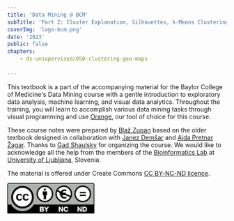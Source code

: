 ```yaml
---
title: 'Data Mining @ BCM'
subTitle: 'Part 2: Cluster Explanation, Silhouettes, k-Means Clustering'
coverImg: 'logo-bcm.png'
date: '2023'
public: false
chapters:
    - ds-unsupervised/050-clustering-geo-maps

---
```


This textbook is a part of the accompanying material for the Baylor College of Medicine's Data Mining course with a gentle introduction to exploratory data analysis, machine learning, and visual data analytics. Throughout the training, you will learn to accomplish various data mining tasks through visual programming and use [Orange](http://orangedatamining.com), our tool of choice for this course. 

These course notes were prepared by [Blaž Zupan](https://www.fri.uni-lj.si/en/about-faculty/employees/blaz-zupan) based on the older textbook designed in collaboration with [Janez Demšar](https://fri.uni-lj.si/en/about-faculty/employees/janez-demsar) and [Ajda Pretnar Žagar](https://www.fri.uni-lj.si/en/about-faculty/employees/ajda-pretnar-zagar). Thanks to [Gad Shaulsky](https://www.bcm.edu/people-search/gad-shaulsky-30425) for organizing the course. We would like to acknowledge all the help from the members of the [Bioinformatics Lab](http://biolab.si) at [University of Ljubljana](http://www.uni-lj.si), Slovenia.

The material is offered under Create Commons [CC BY-NC-ND licence](https://creativecommons.org/licenses/by-nc-nd/4.0/).

![](cc-by-nc-nd.png)